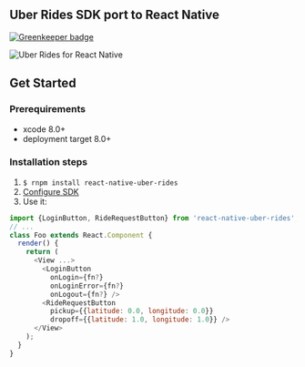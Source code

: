 ## Uber Rides SDK port to React Native

[![Greenkeeper badge](https://badges.greenkeeper.io/Kureev/react-native-uber-rides.svg)](https://greenkeeper.io/)

![Uber Rides for React Native](https://s31.postimg.org/5s35dq9kb/uber.jpg)

## Get Started

### Prerequirements
- xcode 8.0+
- deployment target 8.0+

### Installation steps
1. `$ rnpm install react-native-uber-rides`
2. [Configure SDK](https://github.com/uber/rides-ios-sdk#configuring-ios-90)
3. Use it:

  ```js
  import {LoginButton, RideRequestButton} from 'react-native-uber-rides';
  // ...
  class Foo extends React.Component {
    render() {
      return (
        <View ...>
          <LoginButton
            onLogin={fn?}
            onLoginError={fn?}
            onLogout={fn?} />
          <RideRequestButton
            pickup={{latitude: 0.0, longitude: 0.0}}
            dropoff={{latitude: 1.0, longitude: 1.0}} />
        </View>
      );
    }
  }
